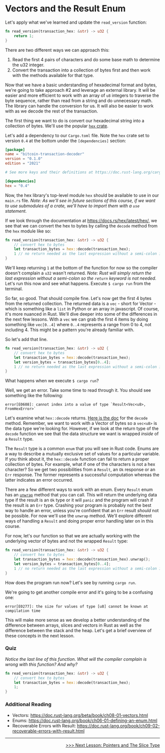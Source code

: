# Vectors and the Result Enum

Let's apply what we've learned and update the `read_version` function:

```rust
fn read_version(transaction_hex: &str) -> u32 {
    return 1;
}
```

There are two different ways we can approach this: 
1. Read the first 4 pairs of characters and do some base math to determine the u32 integer.
2. Convert the transaction into a collection of bytes first and then work with the methods available for that type.

Now that we have a basic understanding of hexadecimal format and bytes, we're going to take approach #2 and leverage an external library.
It will be easier and more efficient to work with an array of `u8` integers to traverse the byte sequence, rather than read from a string and do unnecessary math.
The library can handle the conversion for us.
It will also be easier to work with as we decode the rest of the transaction.

The first thing we want to do is convert our hexadecimal string into a collection of bytes.
We'll use the popular [`hex` crate](https://docs.rs/hex/latest/hex/).

Let's add a dependency to our `Cargo.toml` file.
Note the `hex` crate set to version `0.4` at the bottom under the `[dependencies]` section:

```toml
[package]
name = "bitcoin-transaction-decoder"
version = "0.1.0"
edition = "2021"

# See more keys and their definitions at https://doc.rust-lang.org/cargo/reference/manifest.html

[dependencies]
hex = "0.4"
```

Now, the hex library's top-level module `hex` should be available to use in our `main.rs` file.
*Note: As we'll see in future sections of this course, if we want to use submodules of a crate, we'll have to import them with a `use` statement.*

If we look through the documentation at https://docs.rs/hex/latest/hex/, we see that we can convert the hex to bytes by calling the `decode` method from the `hex` module like so:

```rust
fn read_version(transaction_hex: &str) -> u32 {
    // convert hex to bytes
    let transaction_bytes = hex::decode(transaction_hex);
    1 // no return needed as the last expression without a semi-colon is automatically returned
}
```

We'll keep returning `1` at the bottom of the function for now so the compiler doesn't complain a `u32` wasn't returned.
*Note: Rust will simply return the last expression without a semi-colon so the `return` keyword is not needed.*
Let's run this now and see what happens.
Execute `$ cargo run` from the terminal.

So far, so good.
That should compile fine.
Let's now get the first 4 bytes from the returned collection.
The returned data is a `vec` - short for Vector - which is something like a `list` in Python or an array in javascript.
Of course, it's more nuanced in Rust.
We'll dive deeper into some of the differences in the next few lessons.
With a `vec` we can grab the first 4 items by doing something like `vec[0..4]` where `0..4` represents a range from 0 to 4, not including 4.
This might be a pattern you're already familiar with.

So let's add that line.

```rust
fn read_version(transaction_hex: &str) -> u32 {
    // convert hex to bytes
    let transaction_bytes = hex::decode(transaction_hex);
    let version_bytes = transaction_bytes[0..4];
    1 // no return needed as the last expression without a semi-colon is automatically returned
}
```

What happens when we execute `$ cargo run`?

Well, we get an error.
Take some time to read through it.
You should see something like the following:

```console
error[E0608]: cannot index into a value of type `Result<Vec<u8>, FromHexError>`
```

Let's examine what `hex::decode` returns.
[Here is the doc](https://docs.rs/hex/latest/hex/fn.decode.html) for the `decode` method.
Remember, we want to work with a Vector of bytes so a `vec<u8>` is the data type we're looking for.
However, if we look at the return type of the `decode` function we see that the data structure we want is wrapped *inside* of a `Result` type.

The `Result` type is a common `enum` that you will see in Rust code.
Enums are a way to describe a mutually exclusive set of values for a particular variable.
If you think about it, the `hex::decode` function can fail to return a proper collection of bytes.
For example, what if one of the characters is not a hex character?
So we get two possibilities from a `Result`, an `Ok` response or an `Err` response.
The former represents a successful computation whereas the latter indicates an error occurred.

There are a few different ways to work with an enum.
Every `Result` enum has an [`unwrap`](https://doc.rust-lang.org/std/result/enum.Result.html#method.unwrap) method that you can call.
This will return the underlying data type if the result is an `Ok` type or it will `panic` and the program will crash if the result is an `Err` type.
Crashing your program is probably not the best way to handle an error, unless you're confident that an `Err` result *should* not be possible.
For now we'll use the `unwrap` method.
We'll explore different ways of handling a `Result` and doing proper error handling later on in this course.

For now, let's our function so that we are actually working with the underlying vector of bytes and not the wrapped `Result` type:

```rust
fn read_version(transaction_hex: &str) -> u32 {
    // convert hex to bytes
    let transaction_bytes = hex::decode(transaction_hex).unwrap();
    let version_bytes = transaction_bytes[0..4];
    1 // no return needed as the last expression without a semi-colon is automatically returned
}
```

How does the program run now?
Let's see by running `cargo run`.

We're going to get another compile error and it's going to be a confusing one:

```console
error[E0277]: the size for values of type [u8] cannot be known at compilation time
```

This will make more sense as we develop a better understanding of the difference between arrays, slices and vectors in Rust as well as the difference between the stack and the heap.
Let's get a brief overview of these concepts in the next lesson.

### Quiz
*Notice the last line of this function.
What will the compiler complain is wrong with this function?
And why?*

```rust
fn read_version(transaction_hex: &str) -> u32 {
    // convert hex to bytes
    let transaction_bytes = hex::decode(transaction_hex);
    1;
}
```

### Additional Reading
* Vectors: https://doc.rust-lang.org/beta/book/ch08-01-vectors.html
* Enums: https://doc.rust-lang.org/book/ch06-01-defining-an-enum.html
* Recoverable Errors with Result: https://doc.rust-lang.org/book/ch09-02-recoverable-errors-with-result.html

----------------------------------------------------------------------------------------------------------------------------------------------------

<div>
    <p align="right"><a href="06_pointers_and_slices.md">>>> Next Lesson: Pointers and The Slice Type</a></p>
</div>
